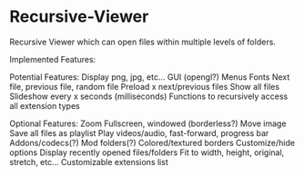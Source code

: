 # Recursive-Viewer
Recursive Viewer which can open files within multiple levels of folders.


Implemented Features:


Potential Features:
Display png, jpg, etc...
GUI (opengl?)
Menus
Fonts
Next file, previous file, random file
Preload x next/previous files
Show all files
Slideshow every x seconds (milliseconds)
Functions to recursively access all extension types

Optional Features:
Zoom
Fullscreen, windowed (borderless?)
Move image
Save all files as playlist
Play videos/audio, fast-forward, progress bar
Addons/codecs(?)
Mod folders(?)
Colored/textured borders
Customize/hide options
Display recently opened files/folders
Fit to width, height, original, stretch, etc...
Customizable extensions list

